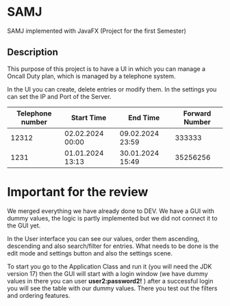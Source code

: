 # SAMJ
SAMJ implemented with JavaFX (Project for the first Semester)

## Description

This purpose of this project is to have a UI in which you can manage a Oncall Duty plan, which is managed by a telephone system.

In the UI you can create, delete entries or modify them. In the settings you can set the IP and Port of the Server. 

| Telephone number | Start Time | End Time | Forward Number |
|------------------|------------|----------|----------------|
| 12312            | 02.02.2024 00:00 | 09.02.2024 23:59 |  333333 |
| 1231             | 01.01.2024 13:13 | 30.01.2024 15:49 | 35256256|



# Important for the review 

We merged everything we have already done to DEV. We have a GUI with dummy values, the logic is partly implemented but we did not connect it to the GUI yet. 

In the User interface you can see our values, order them ascending, descending and also search/filter for entries. What needs to be done is the edit mode and settings button and also the settings scene.

To start you go to the Application Class and run it (you will need the JDK version 17) then the GUI will start with a login window (we have dummy values in there you can user **user2:password2!** ) after a successful login you will see the table with our dummy values. There you test out the filters and ordering features.



